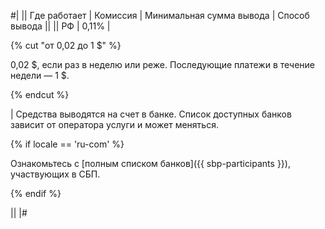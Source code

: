 #|
|| Где работает | Комиссия | Минимальная сумма вывода | Способ вывода ||
|| РФ | 0,11% | 

{% cut "от 0,02 до 1 $" %}

0,02 \$, если раз в неделю или реже. Последующие платежи в течение недели — 1 \$.

{% endcut %} 

| Средства выводятся на счет в банке. Список доступных банков зависит от оператора услуги и может меняться.

{% if locale == 'ru-com' %}

Ознакомьтесь с [полным списком банков]({{ sbp-participants }}), участвующих в СБП.

{% endif %}

||
|#
